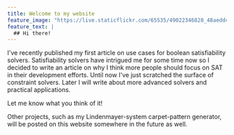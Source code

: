 ```yaml
---
title: Welcome to my website
feature_image: "https://live.staticflickr.com/65535/49022346828_48aeddc006_k_d.jpg"
feature_text: |
  ## Hi there!
---
```


I've recently published my first article on use cases for boolean satisfiability solvers.
Satisfiability solvers have intrigued me for some time now so I decided to write an article on why I think more people should focus on SAT in their development efforts. Until now I've just scratched the surface of constraint solvers. Later I will write about more advanced solvers and practical applications.

Let me know what you think of it!

Other projects, such as my Lindenmayer-system carpet-pattern generator, will be posted on this website somewhere in the future as well.